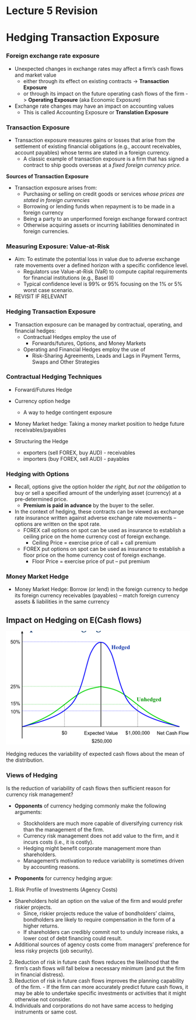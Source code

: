 # Lecture 5 Revision
# Hedging Transaction Exposure

### Foreign exchange rate exposure
- Unexpected changes in exchange rates may affect a firm’s cash flows and market value 
  - either through its effect on existing contracts -> **Transaction Exposure** 
  - or through its impact on the future operating cash flows of the firm -> **Operating Exposure** (aka Economic Exposure)
- Exchange rate changes may have an impact on accounting values
  - This is called Accounting Exposure or **Translation Exposure**

### Transaction Exposure
- Transaction exposure measures gains or losses that arise from the settlement of existing financial obligations (e.g., account receivables, account payables) whose terms are stated in a foreign currency.
  - A classic example of transaction exposure is a firm that has signed a contract to ship goods overseas at a *fixed foreign currency price.*

**Sources of Transaction Exposure**
- Transaction exposure arises from:
  - Purchasing or selling on credit goods or services *whose prices are stated in foreign currencies* 
  - Borrowing or lending funds when repayment is to be made in a foreign currency 
  - Being a party to an unperformed foreign exchange forward contract
  - Otherwise acquiring assets or incurring liabilities denominated in foreign currencies.


### Measuring Exposure: Value-at-Risk
- Aim: To estimate the potential loss in value due to adverse exchange rate movements over a defined horizon with a specific confidence level.
  - Regulators use Value-at-Risk (VaR) to compute capital requirements for financial institutions (e.g., Basel II) 
  - Typical confidence level is 99% or 95% focusing on the 1% or 5% worst case scenario.
- REVISIT IF RELEVANT

### Hedging Transaction Exposure
- Transaction exposure can be managed by contractual, operating, and financial hedges:
  - Contractual Hedges employ the use of 
    - Forwards/futures, Options, and Money Markets
  - Operating and Financial Hedges employ the use of 
    - Risk-Sharing Agreements, Leads and Lags in Payment Terms, Swaps and Other Strategies

### Contractual Hedging Techniques
- Forward/Futures Hedge 
     
- Currency option hedge
  - A way to hedge contingent exposure
- Money Market hedge: Taking a money market 
position to hedge future receivables/payables
         
- Structuring the Hedge 
  - exporters (sell FOREX, buy AUD) - receivables
  - importers (buy FOREX, sell AUD) - payables

### Hedging with Options
- Recall, options give the option holder *the right, but not the obligation* to buy or sell a specified amount of the underlying asset (currency) at a pre-determined price.
  - **Premium is paid in advance** by the buyer to the seller.
- In the context of hedging, these contracts can be viewed as exchange rate insurance written against adverse exchange rate movements – options are written on the spot rate.
  - FOREX call options on spot can be used as insurance to establish a ceiling price on the home currency cost of foreign exchange. 
    - Ceiling Price = exercise price of call + call premium
  - FOREX put options on spot can be used as insurance to establish a floor price on the home currency cost of foreign exchange.
    - Floor Price = exercise price of put – put premium

### Money Market Hedge
- Money Market Hedge:  Borrow (or lend) in the foreign currency to hedge its foreign currency receivables (payables) – match foreign currency assets & liabilities in the same currency

## Impact on Hedging on E(Cash flows)

![alt text](assets\IMG106.PNG)

Hedging reduces the variability of expected cash flows about the mean of the distribution.

### Views of Hedging
Is the reduction of variability of cash flows then sufficient reason for currency risk management? 
- **Opponents** of currency hedging commonly make the following arguments:
  - Stockholders are much more capable of diversifying currency risk than the management of the firm. 
  - Currency risk management does not add value to the firm, and it incurs costs (i.e., it is costly).
  - Hedging might benefit corporate management more than shareholders. 
  - Management’s motivation to reduce variability is sometimes driven by accounting reasons.

-  **Proponents** for currency hedging argue: 
  1. Risk Profile of Investments (Agency Costs)
  - Shareholders hold an option on the value of the firm and would prefer riskier projects.  
    - Since, riskier projects reduce the value of bondholders’ claims, bondholders are likely to require compensation in the form of a higher returns.
    -  If shareholders can credibly commit not to unduly increase risks, a lower cost of debt financing could result.
  - Additional sources of agency costs come from managers’ preference for less risky projects (job security).

   2. Reduction of risk in future cash flows reduces the likelihood that the firm’s cash flows will fall below a necessary minimum (and put the firm in financial distress).
   3. Reduction of risk in future cash flows improves the planning capability of the firm.
    - If the firm can more accurately predict future cash flows, it may be able to undertake specific investments or activities that it might otherwise not consider.  
   4. Individuals and corporations do not have same access to hedging instruments or same cost.

